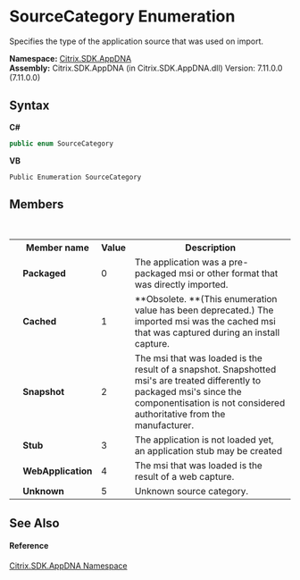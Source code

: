 # SourceCategory Enumeration
 

Specifies the type of the application source that was used on import.

**Namespace:**&nbsp;[Citrix.SDK.AppDNA](index.md)<br />**Assembly:**&nbsp;Citrix.SDK.AppDNA (in Citrix.SDK.AppDNA.dll) Version: 7.11.0.0 (7.11.0.0)

## Syntax

**C#**
```csharp
public enum SourceCategory
```

**VB**
```vbnet
Public Enumeration SourceCategory
```


## Members
&nbsp;<table><tr><th></th><th>Member name</th><th>Value</th><th>Description</th></tr><tr><td /><td target="F:Citrix.SDK.AppDNA.SourceCategory.Packaged">**Packaged**</td><td>0</td><td>The application was a pre-packaged msi or other format that was directly imported.</td></tr><tr><td /><td target="F:Citrix.SDK.AppDNA.SourceCategory.Cached">**Cached**</td><td>1</td><td> **Obsolete. **(This enumeration value has been deprecated.) The imported msi was the cached msi that was captured during an install capture.</td></tr><tr><td /><td target="F:Citrix.SDK.AppDNA.SourceCategory.Snapshot">**Snapshot**</td><td>2</td><td>The msi that was loaded is the result of a snapshot. Snapshotted msi's are treated differently to packaged msi's since the componentisation is not considered authoritative from the manufacturer.</td></tr><tr><td /><td target="F:Citrix.SDK.AppDNA.SourceCategory.Stub">**Stub**</td><td>3</td><td>The application is not loaded yet, an application stub may be created</td></tr><tr><td /><td target="F:Citrix.SDK.AppDNA.SourceCategory.WebApplication">**WebApplication**</td><td>4</td><td>The msi that was loaded is the result of a web capture.</td></tr><tr><td /><td target="F:Citrix.SDK.AppDNA.SourceCategory.Unknown">**Unknown**</td><td>5</td><td>Unknown source category.</td></tr></table>

## See Also


#### Reference
<a href="fe2d265b-410b-8b11-1eb4-a790e0b062bf">Citrix.SDK.AppDNA Namespace</a><br />
